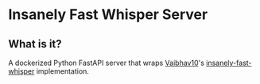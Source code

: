 # Insanely Fast Whisper Server

## What is it?
A dockerized Python FastAPI server that wraps [Vaibhav10](https://github.com/Vaibhavs10)'s [insanely-fast-whisper](https://github.com/Vaibhavs10/insanely-fast-whisper) implementation.
